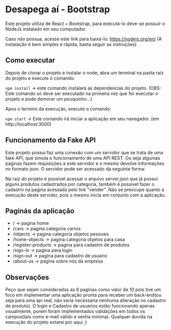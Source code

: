 # Desapega aí - Bootstrap

Este projeto utiliza de React + Bootstrap, para executá-lo deve-se possuir o NodeJs instalado em seu computador.

Caso não possua, acesse este link para baixá-lo: https://nodejs.org/en/ (A instalação é bem simples e rápida, basta seguir as instruções)

## Como executar

Depois de clonar o projeto e instalar o node, abra um terminal na pasta raiz do projeto e execute o comando:

`npm install` -> este comando instalará as dependencias do projeto. (OBS: Este comando só deve ser executado na primeira vez que for executar o projeto e pode demorar um pouquinho...)

Apos o termino da execução, execute o comando:

`npm start` -> Este comando irá iniciar a aplicação em seu navegador. (em http://localhost:3000)


## Funcionamento da Fake API

Este projeto possui faz uma conexão com um servidor que se trata de uma fake API, que simula o funcionamento de uma API REST. 
Ou seja algumas páginas fazem requisições a este servidor e o mesmo devolve informações no formato json. O servidor pode ser acessado da seguinte forma:

Na raiz do projeto é possível acessar o arquivo server.json que já possui alguns produtos cadastrados por categoria, 
também é possivel fazer o cadastro na pagina acessada pelo link "vender". Não se preocupe quanto a execução deste servidor, pois o mesmo inicia em conjunto com a aplicação. 

## Paginás da aplicação

- / -> pagina home
- /cars -> pagina categoria carros
- /objects -> pagina categoria objetos pessoais
- /home-objects -> pagina categoria objetos para casa
- /register-products -> pagina para cadastro de produtos
- /sign-in -> pagina para login
- /sign-out -> pagina para cadastro de usuario
- /about-us -> pagina sobre nós da empresa

## Observações

Peço que sejam considerados as 8 paginas como valor de 10 pois tive um foco em implementar uma aplicação pronta para receber um back-end(ou seja para uma api real, 
não seria necessaria nenhuma alteração no cadastro de produto). O login e Cadastro de usuarios estão funcionando apenas visualmente, porem foram implementados
validações em todos os campos(tais como e-mail válido e senha mínima). Qualquer duvida na execução do projeto estarei por aqui ;)

